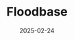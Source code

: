 ---  
layout: startup_page  
title: "Floodbase"  
id: "floodbase.com"  
permalink: "/floodbasefloodbase.com02242025/"  
website: "https://www.floodbase.com"  
funding_round: ""  
funding_amount: "$5M"  
investors: "Ecosystem Integrity Fund (EIF), Pulse Fund"  
about: "Floodbase is a parametric platform that insures against uncovered flood risk. The platform uses its groundbreaking science to monitor flooding globally, providing leading re/insurers with the ability to cover large corporate and public sector clients from economic losses due to flooding. Floodbase has also partnered with FEMA, the UN, and The New York Times, among others, to identify and respond to major events."  
markets: "Insurtech, Risk Management, Service Industry"  
hq: "Brooklyn, New York, United States"  
founded_year: "2015"  
linkedin: "https://www.linkedin.com/company/flood-base/"  
twitter: "https://twitter.com/floodbase"  
instagram: ""  
facebook: ""  
crunchbase: "https://www.crunchbase.com/organization/floodbase"  
pitchbook: "https://pitchbook.com/profiles/company/224060-59"  

date_display: "24-Feb-2025"  
date: "2025-02-24"

# SEO Optimization  
meta_title: "Floodbase -  Funding ($5M)"  
meta_description: "Floodbase, Floodbase is a parametric platform that insures against uncovered flood risk. The platform uses its groundbreaking science to monitor flooding globall..."  
meta_keywords: "Floodbase, Insurtech, Risk Management, Service Industry,  funding"  
canonical_url: "https://startup.projectstartups.com/floodbasefloodbase.com02242025/"  
---